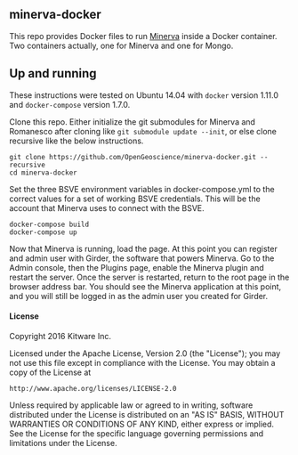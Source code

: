 ## minerva-docker

This repo provides Docker files to run [Minerva](https://github.com/Kitware/minerva) inside a Docker container.  Two containers actually, one for Minerva and one for Mongo.

## Up and running

These instructions were tested on Ubuntu 14.04 with `docker` version 1.11.0 and `docker-compose` version 1.7.0.

Clone this repo.  Either initialize the git submodules for Minerva and Romanesco after cloning like `git submodule update --init`, or else clone recursive like the below instructions.

    git clone https://github.com/OpenGeoscience/minerva-docker.git --recursive
    cd minerva-docker

Set the three BSVE environment variables in docker-compose.yml to the correct values for a
set of working BSVE credentials.  This will be the account that Minerva uses to connect with
the BSVE.

    docker-compose build
    docker-compose up

Now that Minerva is running, load the page.  At this point you can register and admin user with Girder, the
software that powers Minerva.  Go to the Admin console, then the Plugins page, enable the Minerva plugin
and restart the server.  Once the server is restarted, return to the root page in the browser address bar.  You
should see the Minerva application at this point, and you will still be logged in as the admin user you created
for Girder.

#### License

Copyright 2016 Kitware Inc.

Licensed under the Apache License, Version 2.0 (the "License"); you may not use this file except in compliance with the License. You may obtain a copy of the License at

    http://www.apache.org/licenses/LICENSE-2.0

Unless required by applicable law or agreed to in writing, software distributed under the License is distributed on an "AS IS" BASIS, WITHOUT WARRANTIES OR CONDITIONS OF ANY KIND, either express or implied. See the License for the specific language governing permissions and limitations under the License.
